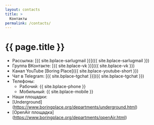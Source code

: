 ```yaml
---
layout: contacts
title: >
  Контакты
permalink: /contacts/
---
```


# [](#header-1) {{ page.title }}


* Рассылка: [{{ site.bplace-sarlugmail }}]({{ site.bplace-sarlugmail }})
* Группа ВКонтакте: [{{ site.bplace-vk }}]({{ site.bplace-vk }})
* Канал YouTube [Boring Place]({{ site.bplace-youtube-short }})
* Чат в Telegram: [{{ site.bplace-tgchat }}]({{ site.bplace-tgchat }})
* Телефоны:
  * Рабочий: {{ site.bplace-phone }}
  * Мобильный: {{ site.bplace-mobile }}
*  Наши площадки:
  * [Underground] (https://www.boringplace.org/departments/underground.html)
  * [OpenAir площадка] (https://www.boringplace.org/departments/openAir.html)

